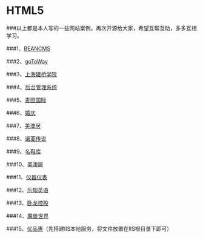 # HTML5

###以上都是本人写的一些网站案例，再次开源给大家，希望互帮互助，多多互相学习。

###1、[BEANCMS](http://www.takozhang.cn/HTML/BEANCMS/)

###2、[goToWay](http://www.takozhang.cn/HTML/goToWay/)

###3、[上海建桥学院](http://www.takozhang.cn/HTML/ShangHai/)

###4、[后台管理系统](http://www.takozhang.cn/HTML/houtaiguanli/)

###5、[麦田国际](http://www.takozhang.cn/HTML/houtianguoji/)

###6、[婚庆](http://www.takozhang.cn/HTML/marry/)

###7、[美澳居](http://www.takozhang.cn/HTML/meiaoju/)

###8、[诺亚传说](http://www.takozhang.cn/HTML/nuoyachuanshuo/)

###9、[名鞋库](http://www.takozhang.cn/HTML/shoes/)

###10、[美澳居](http://www.takozhang.cn/HTML/meiaoju/)

###11、[仪器仪表](http://www.takozhang.cn/HTML/yiqiyibiao/)

###12、[乐知英语](http://www.takozhang.cn/HTML/乐知英语/)

###13、[卧龙控股](http://www.takozhang.cn/HTML/卧龙控股/)

###14、[魔兽世界](http://www.takozhang.cn/HTML/魔兽世界/)

###15、[优品惠](http://www.takozhang.cn/HTML/%E4%BC%98%E5%93%81%E6%83%A0/webmanager/webmanager/httpview/%E5%89%8D%E7%AB%AF%E9%A1%B5%E9%9D%A2/)（先搭建IIS本地服务，将文件放置在IIS根目录下即可）
